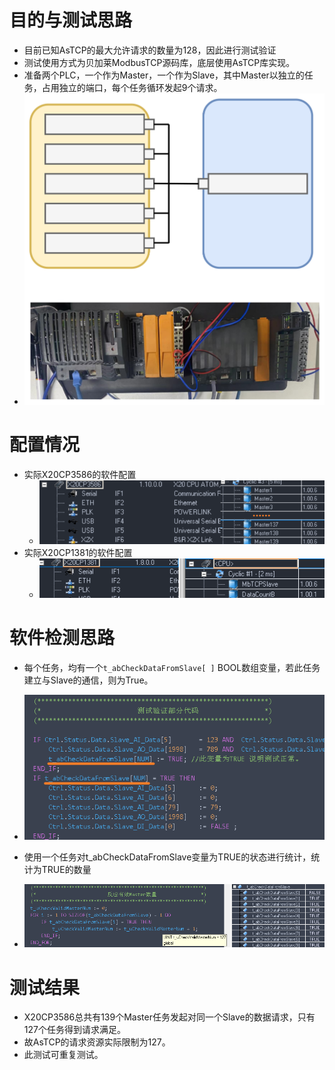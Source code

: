 # 目的与测试思路
- 目前已知AsTCP的最大允许请求的数量为128，因此进行测试验证
- 测试使用方式为贝加莱ModbusTCP源码库，底层使用AsTCP库实现。
- 准备两个PLC，一个作为Master，一个作为Slave，其中Master以独立的任务，占用独立的端口，每个任务循环发起9个请求。
- ![](036AsTCP通信数量限制测试.svg)
# 配置情况
- 实际X20CP3586的软件配置
    - ![](FILES/036贝加莱AsTCP通信数量限制与测试/image-20230302161107774.png)
- 实际X20CP1381的软件配置
    - ![](FILES/036贝加莱AsTCP通信数量限制与测试/image-20230302161128898.png)

# 软件检测思路
- 每个任务，均有一个`t_abCheckDataFromSlave[ ]` BOOL数组变量，若此任务建立与Slave的通信，则为True。
- ![](FILES/036贝加莱AsTCP通信数量限制与测试/image-20230302161157872.png)


- 使用一个任务对t_abCheckDataFromSlave变量为TRUE的状态进行统计，统计为TRUE的数量
- ![](FILES/036贝加莱AsTCP通信数量限制与测试/image-20230302161208983.png)

# 测试结果
- X20CP3586总共有139个Master任务发起对同一个Slave的数据请求，只有127个任务得到请求满足。
- 故AsTCP的请求资源实际限制为127。
- 此测试可重复测试。